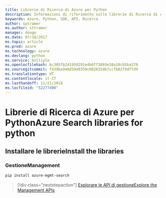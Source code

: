 ```yaml
---
title: Librerie di Ricerca di Azure per Python
description: Informazioni di riferimento sulle librerie di Ricerca di Azure per Python
keywords: Azure, Python, SDK, API, Ricerca
author: sptramer
ms.author: sttramer
manager: douge
ms.date: 07/10/2017
ms.topic: article
ms.prod: azure
ms.technology: azure
ms.devlang: python
ms.service: multiple
ms.openlocfilehash: bc305fb241959291e4b6ff3093e38a18cb5ba379
ms.sourcegitcommit: f439ba940d5940359c982015db7ccfb82f9dffd9
ms.translationtype: HT
ms.contentlocale: it-IT
ms.lasthandoff: 11/21/2018
ms.locfileid: "52277498"
---
```

# <a name="azure-search-libraries-for-python"></a><span data-ttu-id="c84ec-104">Librerie di Ricerca di Azure per Python</span><span class="sxs-lookup"><span data-stu-id="c84ec-104">Azure Search libraries for python</span></span>

## <a name="install-the-libraries"></a><span data-ttu-id="c84ec-105">Installare le librerie</span><span class="sxs-lookup"><span data-stu-id="c84ec-105">Install the libraries</span></span>


### <a name="management"></a><span data-ttu-id="c84ec-106">Gestione</span><span class="sxs-lookup"><span data-stu-id="c84ec-106">Management</span></span>

```bash
pip install azure-mgmt-search
```
> [!div class="nextstepaction"]
> [<span data-ttu-id="c84ec-107">Esplorare le API di gestione</span><span class="sxs-lookup"><span data-stu-id="c84ec-107">Explore the Management APIs</span></span>](/python/api/overview/azure/search/management)